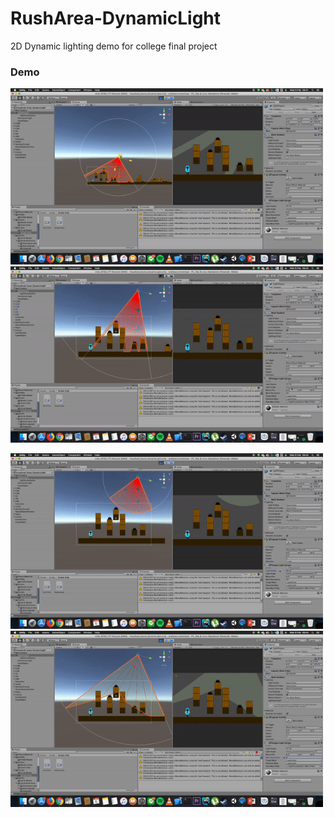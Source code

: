 # RushArea-DynamicLight

2D Dynamic lighting demo for college final project

### Demo

<img src="https://github.com/ardasatata/RushArea-DynamicLight/blob/master/2.gif" width="500"><img src="https://github.com/ardasatata/RushArea-DynamicLight/blob/master/4.gif" width="500">

<img src="https://github.com/ardasatata/RushArea-DynamicLight/blob/master/5.gif" width="500"><img src="https://github.com/ardasatata/RushArea-DynamicLight/blob/master/6.gif" width="500">
